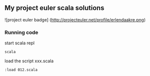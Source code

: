 ## My project euler scala solutions

![project euler badge] (http://projecteuler.net/profile/erlendaakre.png)

### Running code

start scala repl

`scala`

load the script xxx.scala

`:load 012.scala`
